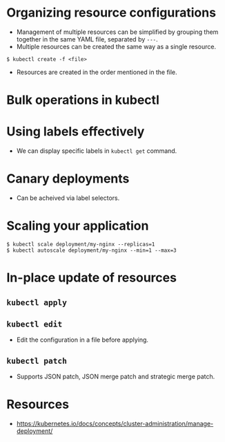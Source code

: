 # Organizing resource configurations
* Management of multiple resources can be simplified by grouping them together in the same YAML file, separated by `---`.
* Multiple resources can be created the same way as a single resource.
```
$ kubectl create -f <file>
```
* Resources are created in the order mentioned in the file.
# Bulk operations in kubectl
# Using labels effectively
* We can display specific labels in `kubectl get` command.
# Canary deployments
* Can be acheived via label selectors.
# Scaling your application
```
$ kubectl scale deployment/my-nginx --replicas=1
$ kubectl autoscale deployment/my-nginx --min=1 --max=3
```
# In-place update of resources
## `kubectl apply`
## `kubectl edit`
* Edit the configuration in a file before applying.
## `kubectl patch`
* Supports JSON patch, JSON merge patch and strategic merge patch.
# Resources
* https://kubernetes.io/docs/concepts/cluster-administration/manage-deployment/
